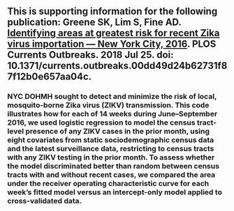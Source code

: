 ## This is supporting information for the following publication: Greene SK, Lim S, Fine AD. [Identifying areas at greatest risk for recent Zika virus importation — New York City, 2016](http://currents.plos.org/outbreaks/article/identifying-areas-at-greatest-risk-for-zika-virus-importation-new-york-city-2016/). PLOS Currents Outbreaks. 2018 Jul 25. doi: 10.1371/currents.outbreaks.00dd49d24b62731f87f12b0e657aa04c.

### NYC DOHMH sought to detect and minimize the risk of local, mosquito-borne Zika virus (ZIKV) transmission. This code illustrates how for each of 14 weeks during June–September 2016, we used logistic regression to model the census tract-level presence of any ZIKV cases in the prior month, using eight covariates from static sociodemographic census data and the latest surveillance data, restricting to census tracts with any ZIKV testing in the prior month. To assess whether the model discriminated better than random between census tracts with and without recent cases, we compared the area under the receiver operating characteristic curve for each week’s fitted model versus an intercept-only model applied to cross-validated data.
